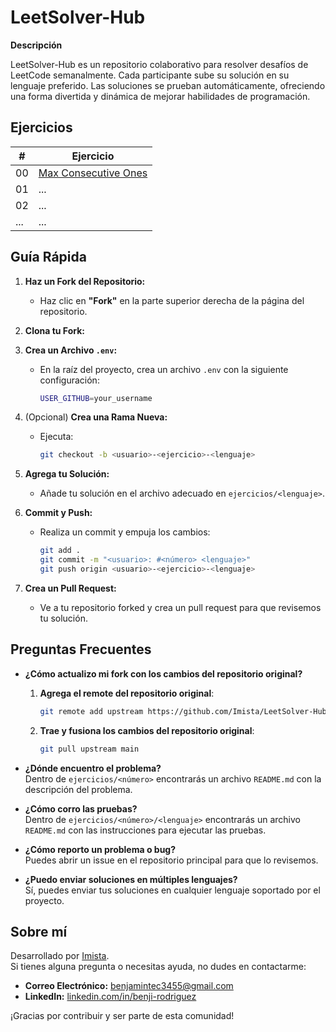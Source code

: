 # LeetSolver-Hub

**Descripción**

LeetSolver-Hub es un repositorio colaborativo para resolver desafíos de LeetCode semanalmente. Cada participante sube su solución en su lenguaje preferido. Las soluciones se prueban automáticamente, ofreciendo una forma divertida y dinámica de mejorar habilidades de programación.

## Ejercicios

| #  | Ejercicio   |
|----|-------------|
| 00 | [Max Consecutive Ones](ejercicios/00_Max_Consecutive_Ones/README.md) |
| 01 | ... |
| 02 | ... |
| ...| ... |

## Guía Rápida

1. **Haz un Fork del Repositorio:**
   - Haz clic en **"Fork"** en la parte superior derecha de la página del repositorio.

2. **Clona tu Fork:**

3. **Crea un Archivo `.env`:**
   - En la raíz del proyecto, crea un archivo `.env` con la siguiente configuración:
     ```bash
     USER_GITHUB=your_username
     ```

4. (Opcional) **Crea una Rama Nueva:**
   - Ejecuta:
     ```bash
     git checkout -b <usuario>-<ejercicio>-<lenguaje>
     ```

5. **Agrega tu Solución:**
   - Añade tu solución en el archivo adecuado en `ejercicios/<lenguaje>`.

6. **Commit y Push:**
   - Realiza un commit y empuja los cambios:
     ```bash
     git add .
     git commit -m "<usuario>: #<número> <lenguaje>"
     git push origin <usuario>-<ejercicio>-<lenguaje>
     ```

7. **Crea un Pull Request:**
   - Ve a tu repositorio forked y crea un pull request para que revisemos tu solución.

## Preguntas Frecuentes

- **¿Cómo actualizo mi fork con los cambios del repositorio original?**

  1. **Agrega el remote del repositorio original**:
  
     ```bash
     git remote add upstream https://github.com/Imista/LeetSolver-Hub.git
     ```

  2. **Trae y fusiona los cambios del repositorio original**:
  
     ```bash
     git pull upstream main
     ```

- **¿Dónde encuentro el problema?**  
  Dentro de `ejercicios/<número>` encontrarás un archivo `README.md` con la descripción del problema.

- **¿Cómo corro las pruebas?**  
  Dentro de `ejercicios/<número>/<lenguaje>` encontrarás un archivo `README.md` con las instrucciones para ejecutar las pruebas.

- **¿Cómo reporto un problema o bug?**  
  Puedes abrir un issue en el repositorio principal para que lo revisemos.

- **¿Puedo enviar soluciones en múltiples lenguajes?**  
  Sí, puedes enviar tus soluciones en cualquier lenguaje soportado por el proyecto.

## Sobre mí

Desarrollado por [Imista](https://github.com/Imista).  
Si tienes alguna pregunta o necesitas ayuda, no dudes en contactarme:

- **Correo Electrónico:** [benjamintec3455@gmail.com](mailto:benjamintec3455@gmail.com)
- **LinkedIn:** [linkedin.com/in/benji-rodriguez](https://www.linkedin.com/in/benji-rodriguez/)

¡Gracias por contribuir y ser parte de esta comunidad!


